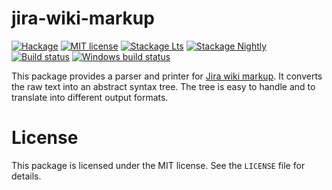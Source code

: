 # jira-wiki-markup

[![Hackage](https://img.shields.io/hackage/v/jira-wiki-markup.svg)](https://hackage.haskell.org/package/jira-wiki-markup)
[![MIT license](https://img.shields.io/badge/license-MIT-blue.svg)](LICENSE)
[![Stackage Lts](http://stackage.org/package/jira-wiki-markup/badge/lts)](http://stackage.org/lts/package/jira-wiki-markup)
[![Stackage Nightly](http://stackage.org/package/jira-wiki-markup/badge/nightly)](http://stackage.org/nightly/package/jira-wiki-markup)
[![Build status](https://travis-ci.com/tarleb/jira-wiki-markup.svg?branch=master)](https://travis-ci.com/tarleb/jira-wiki-markup)
[![Windows build status](https://ci.appveyor.com/api/projects/status/github/tarleb/jira-wiki-markup?branch=master&svg=true)](https://ci.appveyor.com/project/tarleb/jira-wiki-markup)

This package provides a parser and printer for [Jira wiki markup]. It
converts the raw text into an abstract syntax tree. The tree is easy to
handle and to translate into different output formats.

[Jira wiki markup]: https://jira.atlassian.com/secure/WikiRendererHelpAction.jspa?section=all

# License

This package is licensed under the MIT license. See the `LICENSE` file
for details.

